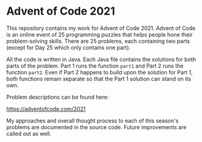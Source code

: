 # Advent of Code 2021

This repository contains my work for Advent of Code 2021. Advent of Code is an online event of 25 programming puzzles that helps people hone their problem-solving skills. There are 25 problems, each containing two parts (except for Day 25 which only contains one part).

All the code is written in Java. Each Java file contains the solutions for both parts of the problem. Part 1 runs the function `part1` and Part 2 runs the function `part2`. Even if Part 2 happens to build upon the solution for Part 1, both functions remain separate so that the Part 1 solution can stand on its own.

Problem descriptions can be found here:

https://adventofcode.com/2021

My approaches and overall thought process to each of this season's problems are documented in the source code. Future improvements are called out as well.
